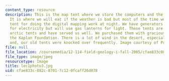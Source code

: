 ```yaml
---
content_type: resource
description: This is the map tent where we store the computers and the mapping equipment.
  It is where we will eat if the weather is bad but most of the time we will use this
  tent for doing the digital mapping work at night. We have generators and batteries
  for electricity but will use gas lanterns for light. These tents are high quality
  arctic tents and have served us well. We purchased them with gracious support from
  the Kaplan Foundation. There is a lot of wind in the desert, especially at night
  and, our old tents were knocked over frequently. Image courtesy of Professor Burchfiel.
file: null
file_location: /coursemedia/12-114-field-geology-i-fall-2005/cfae833c082c87017c120fcaff26d078_lec1photo3.jpg
file_type: image/jpeg
resourcetype: Image
title: lec1photo3.jpg
uid: cfae833c-082c-8701-7c12-0fcaff26d078
---
```


